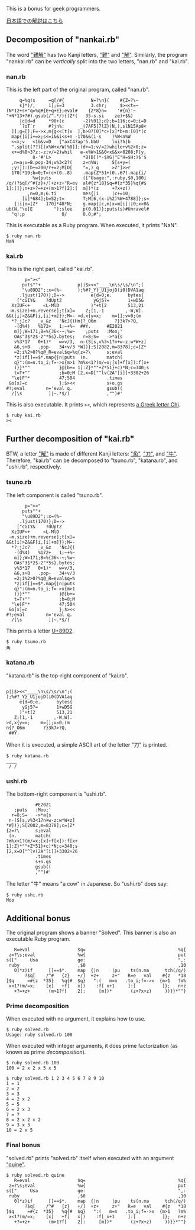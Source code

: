 This is a bonus for geek programmers.

[日本語での解説はこちら](https://mametter.hatenablog.com/entry/2021/08/13/092312)

## Decomposition of "nankai.rb"

The word ["難解"](https://jisho.org/word/%E9%9B%A3%E8%A7%A3) has two Kanji letters, ["難"](https://jisho.org/search/%E9%9B%A3%20%23kanji) and ["解"](https://jisho.org/search/%E8%A7%A3%20%23kanji).
Similarly, the program "nankai.rb" can be *vertically* split into the two letters, "nan.rb" and "kai.rb".

### nan.rb

This is the left part of the original program, called "nan.rb".

```
     q=%q!s     =q[/#{          N=?\n}(    #{Z=?\~    
     s}*)/,     1];E=3          3.chr;     $><<t=~    
(N*12+s+"q=%q#{E+q+E};eval#    {Z*8}n=    '#{n}'~     
"+N*13+?#).gsub(/^.*/){(Z*(   35-s.si    ze)+$&)      
     |c|d=d     *90+(c       -2)%91};d};b=116;c=0;i=D 
     `?oT`r     #?jn%:      _(7AF5]7lZ}|N,),slN15Ap8< 
  ]];g=[];F=->x,m{g<<[t[x  ],b>0?[0]*c+[x]*b+m:[0]*(c 
  map{|i|i+=x;s<=i&&i<s+n -170&&(i-s    )%W<n%W       
  <<x;v   <1&&v=D   ["axC4?ap'5.bbU     lui?h|b       
  ".split(??)[(x%W+x/W)%8]];(d+=1;v/=2)while+v%2>0;z= 
  x+=d%8>3?z:-z;v/=2)whil   e-x%W>1&&0<x&&x<8208;F[y, 
          8-'#'L>            *B(B[(*-$XG|"E"H=$H:)$'$ 
  ,n=a;v=B.pop-34;v%3<2?(    z=n%W;     S[s+y=(       
  ;y)]):(b+=200/r+=2;M[D[    "=,)_q     >Z"]>>r       
  170]*19;b=0;T=(c+(0..8)    .map{Z*51+(0..67).map{i/ 
          %w{puts            (["Usage:",:ruby,$0,100] 
/q/)?$q[/^#{z}+/]+z+z+"R=ev  al#{z*18}$q=#{z*35}%q{#$ 
1]:[]};n+z+?=+z+(m>1?f[2]:[  m])*(z     +?x+z))       
        ,n=0,m;6.ti          mes{|i     |c+=10;       
      [i]*684];b=52;t=       T;M[6,(x-i%2)%W+4788]};s=
   {|i|o=[Z*   170]*48*N;    g.map{|c,m|x=m[i]||0;x>0&
ub(N,"\e[E        ");slee    p(0.01)};puts(s)#Unravel#
  "q!;p              0/      0.0;#";                  
```

This is executable as a Ruby program. When executed, it prints "NaN".

```
$ ruby nan.rb
NaN
```

### kai.rb

This is the right part, called "kai.rb".

```
       p="><"
      puts""+              p||$><<"____\n\s/\s/\n";(
      "\u89D2";;x=(%~      );%#?_Y}_U1jojD(i0(DVA1aq
     .ljust(170)};D=->          e{d=0;e.      bytes{
    ["cGIY&    ?dUptZ            yGj5?=       1+wD5G
  XzIUF<+     <L-MlD            )"+t[2        513,21
 -m.size)+m.reverse];t[x]=    Z;[1,-1        ,-W,W].
&&t[i]>Z&&F[i,[i]+m]}};M=- >d,x{y=x;    m=[];v=0;(m
  *?_jJc?   _v_&z   'NcJ{(Hn{?_O6m       ?}3k7>?Q,
   -(d%4)   %172+   1;~+%~  ##Y.      #E2021
   m]};W=171;B=%{36<-~;%w~    ;puts   :Moo;'
   OAs"3$*2$-2"*5s}.bytes;   r=8;S=   ->*a{s
   v%3*17   0+1)*   w=v/3,  n-(S[s,v%3<1?n+w-z:w*W+z]
   &6,s+B   .pop-   34+v/3 *W])};S[2082,m=8378];c=[Z*
   =2;i%2>0?%q@_R=eval$q=%q{z=?\      s;eval
   *z)if[]==$*.map{|n|puts  (n.       match(
   q}":(m=n.to_i;f=->x{m>1 ?m%x<1?(m/=x;[x]+f[x]):f[x+
   )}}*""           }@[b+= 1]:Z}*""+Z*51}+c)*N;c=340;s
   t=T+""           ;b=0;M [2,x=D["^lv(2A"[i]]+3302+26
  "\e[F"*           47;504            .times
 &o[x]=c            };$><<            s+o.gs
#!;eval        n='eval q.             gsub((
  /[\s          ]|~.*$/)              ,"")#'
```

This is also executable. It prints `><`, which represents [a Greek letter Chi](https://en.wikipedia.org/wiki/Chi_(letter)).

```
$ ruby kai.rb
><
```


## Further decomposition of "kai.rb"

BTW, a letter ["解"](https://jisho.org/search/%E8%A7%A3%20%23kanji) is made of different Kanji letters: ["角"](https://jisho.org/search/%E8%A7%92%20%23kanji), ["刀"](https://jisho.org/search/%E5%88%80%20%23kanji), and ["牛"](https://jisho.org/search/%E7%89%9B%20%23kanji).
Therefore, "kai.rb" can be decomposed to "tsuno.rb", "katana.rb", and "ushi.rb", respectively.

### tsuno.rb

The left component is called "tsuno.rb".

```
       p="><"
      puts""+             
      "\u89D2";;x=(%~     
     .ljust(170)};D=->    
    ["cGIY&    ?dUptZ     
  XzIUF<+     <L-MlD      
 -m.size)+m.reverse];t[x]=
&&t[i]>Z&&F[i,[i]+m]}};M=-
  *?_jJc?   _v_&z   'NcJ{(
   -(d%4)   %172+   1;~+%~
   m]};W=171;B=%{36<-~;%w~
   OAs"3$*2$-2"*5s}.bytes;
   v%3*17   0+1)*   w=v/3,
   &6,s+B   .pop-   34+v/3
   =2;i%2>0?%q@_R=eval$q=%
   *z)if[]==$*.map{|n|puts
   q}":(m=n.to_i;f=->x{m>1
   )}}*""           }@[b+=
   t=T+""           ;b=0;M
  "\e[F"*           47;504
 &o[x]=c            };$><<
#!;eval        n='eval q. 
  /[\s          ]|~.*$/)  
```

This prints a letter [U+89D2](https://www.A.fileformat.info/info/unicode/char/89d2/index.htm).

```
$ ruby tsuno.rb
角
```

### katana.rb

"katana.rb" is the top-right component of "kai.rb".

```

p||$><<"____\n\s/\s/\n";(
);%#?_Y}_U1jojD(i0(DVA1aq
     e{d=0;e.      bytes{
      yGj5?=       1+wD5G
     )"+t[2        513,21
   Z;[1,-1        ,-W,W].
>d,x{y=x;    m=[];v=0;(m
n{?_O6m       ?}3k7>?Q,
 ##Y.
```

When it is executed, a simple ASCII art of the letter "刀" is printed.

```
$ ruby katana.rb
____
 / /
```

### ushi.rb

The bottom-right component is "ushi.rb".

```
           #E2021
   ;puts   :Moo;'
  r=8;S=   ->*a{s
 n-(S[s,v%3<1?n+w-z:w*W+z]
*W])};S[2082,m=8378];c=[Z*
{z=?\      s;eval
 (n.       match(
?m%x<1?(m/=x;[x]+f[x]):f[x+
1]:Z}*""+Z*51}+c)*N;c=340;s
[2,x=D["^lv(2A"[i]]+3302+26
           .times
           s+o.gs
           gsub((
           ,"")#'
```

The letter "牛" means "a cow" in Japanese. So "ushi.rb" does say:

```
$ ruby ushi.rb
Moo
```


## Additional bonus

The original program shows a banner "Solved". This banner is also an executable Ruby program.

```
   R=eval                  $q=                                   %q{
 z=?\s;eval                %w{                                   put
s(["     Usa               ge:                                   ",:
 ruby                      ,$0                                   ,10
   0]*z)if      []==$*.    map  {|n     |pu    ts(n.ma      tch(/q/)
       ?$q[    /^#   {z}   +/]  +z+     z+"   R=e   val    #{z   *18
}$q     =#{z  *35}   %q{#  $q}   ":(   m=n   .to_i;f=->x  {m>1   ?m%
 x<1?(m/=x;    [x]   +f[   x])    :f[ x+1     ]:[          ]};   n+z
   +?=+z+       (m>1?f[    2]:     [m])*       (z+?x+z)     ))}}*""}
```

### Prime decomposition

When executed with no argument, it explains how to use.

```
$ ruby solved.rb
Usage: ruby solved.rb 100
```

When executed with integer arguments, it does prime factorization (as known as prime *decomposition*).

```
$ ruby solved.rb 100
100 = 2 x 2 x 5 x 5

$ ruby solved.rb 1 2 3 4 5 6 7 8 9 10
1 = 1
2 = 2
3 = 3
4 = 2 x 2
5 = 5
6 = 2 x 3
7 = 7
8 = 2 x 2 x 2
9 = 3 x 3
10 = 2 x 5
```

### Final bonus

"solved.rb" prints "solved.rb" itself when executed with an argument ["quine"](https://en.wikipedia.org/wiki/Quine_%28computing%29).

```
$ ruby solved.rb quine
   R=eval                  $q=                                   %q{
 z=?\s;eval                %w{                                   put
s(["     Usa               ge:                                   ",:
 ruby                      ,$0                                   ,10
   0]*z)if      []==$*.    map  {|n     |pu    ts(n.ma      tch(/q/)
       ?$q[    /^#   {z}   +/]  +z+     z+"   R=e   val    #{z   *18
}$q     =#{z  *35}   %q{#  $q}   ":(   m=n   .to_i;f=->x  {m>1   ?m%
 x<1?(m/=x;    [x]   +f[   x])    :f[ x+1     ]:[          ]};   n+z
   +?=+z+       (m>1?f[    2]:     [m])*       (z+?x+z)     ))}}*""}
```
